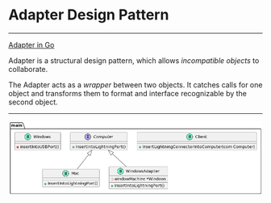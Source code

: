 # Adapter Design Pattern

***

[Adapter in Go](https://refactoring.guru/design-patterns/adapter/go/example)

Adapter is a structural design pattern, which allows *incompatible objects* to collaborate.

The Adapter acts as a *wrapper* between two objects. It catches calls for one object and transforms them to format and interface recognizable by the second object.

***

![Conceptual Example](images/adapter_go.png)
